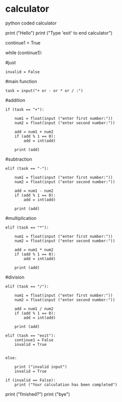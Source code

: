 # calculator
  python coded calculator

print ("Hello")
print ("Type 'exit' to end calculator")

continue1 = True

while (continue1):

#just

	invalid = False

#main function

	task = input("+ or - or * or / :")

#addition

	if (task == "+"):
	
		num1 = float(input ("enter first number:"))
		num2 = float(input ("enter second number:"))

		add = num1 + num2
		if (add % 1 == 0):
			add = int(add)

		print (add)

#subtraction

	elif (task == "-"):

		num1 = float(input ("enter first number:"))
		num2 = float(input ("enter second number:"))

		add = num1 - num2
		if (add % 1 == 0):
			add = int(add)

		print (add)

#multiplication

	elif (task == "*"):

		num1 = float(input ("enter first number:"))
		num2 = float(input ("enter second number:"))

		add = num1 * num2
		if (add % 1 == 0):
			add = int(add)

		print (add)

#division

	elif (task == "/"):

		num1 = float(input ("enter first number:"))
		num2 = float(input ("enter second number:"))

		add = num1 / num2
		if (add % 1 == 0):
			add = int(add)

		print (add)
	
	elif (task == "exit"):
		continue1 = False
		invalid = True


	else:

		print ("invalid input")
		invalid = True	

	if (invalid == False):
		print ("Your calculation has been completed")

print ("finished?")
print ("bye")
